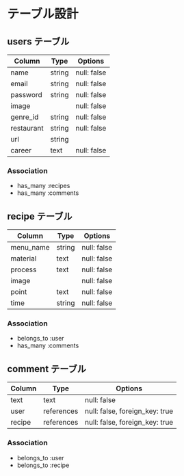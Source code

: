# テーブル設計

## users テーブル

| Column     | Type   | Options     |
| ---------- | ------ | ----------- |
| name       | string | null: false |
| email      | string | null: false |
| password   | string | null: false |
| image      |        | null: false |
| genre_id   | string | null: false |
| restaurant | string | null: false |
| url        | string |             |
| career     | text   | null: false |

### Association
- has_many :recipes
- has_many :comments

## recipe テーブル

| Column    | Type   | Options     |
| --------- | ------ | ----------- |
| menu_name | string | null: false |
| material  | text   | null: false |
| process   | text   | null: false |
| image     |        | null: false |
| point     | text   | null: false |
| time      | string | null: false |

### Association
- belongs_to :user
- has_many :comments

## comment テーブル

| Column  | Type       | Options                        |
| ------- | ---------- | ------------------------------ |
| text    | text       | null: false                    |
| user    | references | null: false, foreign_key: true |
| recipe  | references | null: false, foreign_key: true |

### Association
- belongs_to :user
- belongs_to :recipe

